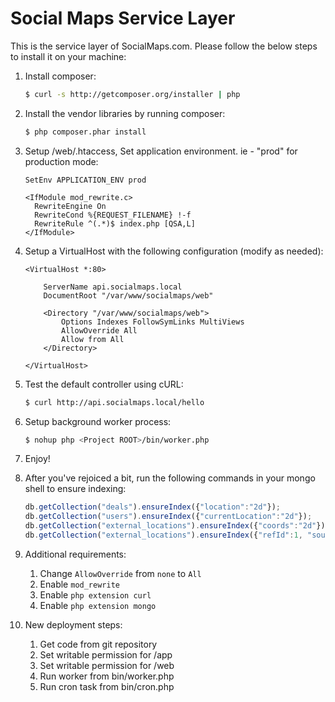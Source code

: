 Social Maps Service Layer
=========================

This is the service layer of SocialMaps.com. Please follow the below steps to install it on your machine:

1. Install composer:

    ```BASH
    $ curl -s http://getcomposer.org/installer | php
    ```

2. Install the vendor libraries by running composer:

    ```BASH
    $ php composer.phar install
    ```

3. Setup <APP-ROOT>/web/.htaccess, Set application environment. ie - "prod" for production mode:
    
    ```CONFIGURATION
    SetEnv APPLICATION_ENV prod

    <IfModule mod_rewrite.c>
      RewriteEngine On
      RewriteCond %{REQUEST_FILENAME} !-f
      RewriteRule ^(.*)$ index.php [QSA,L]
    </IfModule>
    ```

4. Setup a VirtualHost with the following configuration (modify as needed):
    
    ```CONFIGURATION
    <VirtualHost *:80>

        ServerName api.socialmaps.local
        DocumentRoot "/var/www/socialmaps/web"

        <Directory "/var/www/socialmaps/web">
            Options Indexes FollowSymLinks MultiViews
            AllowOverride All
            Allow from All
        </Directory>

    </VirtualHost>
    ```

5. Test the default controller using cURL:

    ```BASH
    $ curl http://api.socialmaps.local/hello
    ```
    
6. Setup background worker process:

    ```BASH
    $ nohup php <Project ROOT>/bin/worker.php
    ```

7. Enjoy!

8. After you've rejoiced a bit, run the following commands in your mongo shell to ensure indexing:

    ```javascript
    db.getCollection("deals").ensureIndex({"location":"2d"});
    db.getCollection("users").ensureIndex({"currentLocation":"2d"});
    db.getCollection("external_locations").ensureIndex({"coords":"2d"});
    db.getCollection("external_locations").ensureIndex({"refId":1, "source":1},{"unique": true});
    ```
9. Additional requirements:

    1. Change `AllowOverride` from `none` to `All`
    2. Enable `mod_rewrite`
    3. Enable `php extension curl`
    4. Enable `php extension mongo`

10. New deployment steps:
    
    1. Get code from git repository
    2. Set writable permission for <ROOT>/app
    3. Set writable permission for <ROOT>/web
    4. Run worker from bin/worker.php
    5. Run cron task from bin/cron.php


